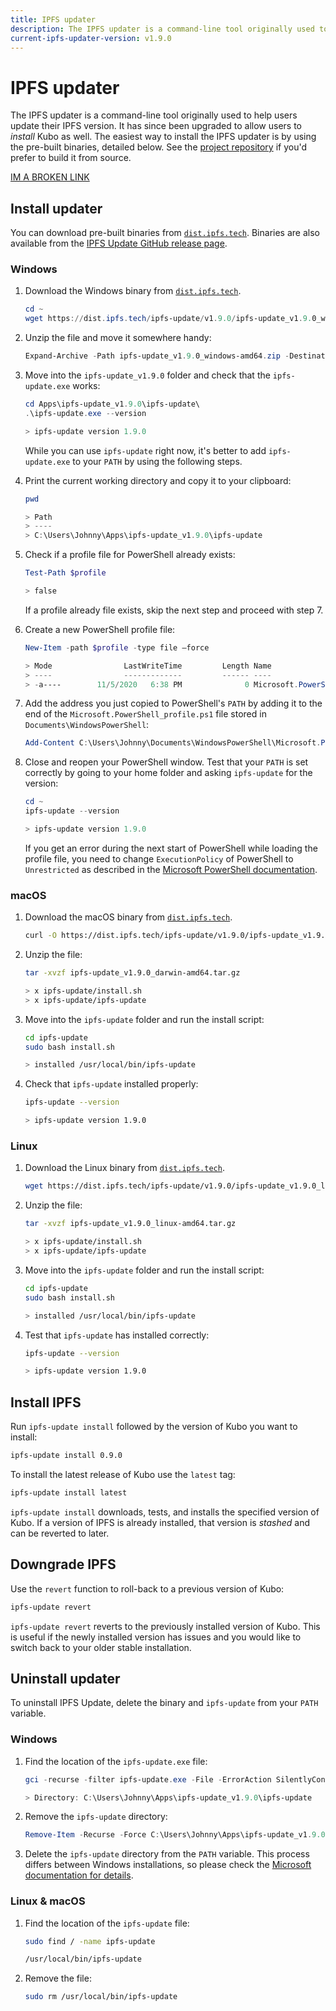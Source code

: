 ```yaml
---
title: IPFS updater
description: The IPFS updater is a command-line tool originally used to help users update their IPFS version. Learn how to install, upgrade, and downgrade Kubo using the IPFS updater.
current-ipfs-updater-version: v1.9.0
---
```


# IPFS updater

The IPFS updater is a command-line tool originally used to help users update their IPFS version. It has since been upgraded to allow users to _install_ Kubo as well. The easiest way to install the IPFS updater is by using the pre-built binaries, detailed below. See the [project repository](https://github.com/ipfs/ipfs-update#from-source) if you'd prefer to build it from source.

[IM A BROKEN LINK](https://givweuewbivbweiuvwbeiuv.com#nvruvwrveri) 

## Install updater

You can download pre-built binaries from [`dist.ipfs.tech`](https://dist.ipfs.tech/#ipfs-update). Binaries are also available from the [IPFS Update GitHub release page](https://github.com/ipfs/ipfs-update/releases).

### Windows

1. Download the Windows binary from [`dist.ipfs.tech`](https://dist.ipfs.tech/#ipfs-update).

   ```powershell
   cd ~
   wget https://dist.ipfs.tech/ipfs-update/v1.9.0/ipfs-update_v1.9.0_windows-amd64.zip -Outfile ipfs-update_v1.9.0_windows-amd64.zip
   ```

2. Unzip the file and move it somewhere handy:

   ```powershell
   Expand-Archive -Path ipfs-update_v1.9.0_windows-amd64.zip -DestinationPath ~\Apps\ipfs-update_v1.9.0
   ```

3. Move into the `ipfs-update_v1.9.0` folder and check that the `ipfs-update.exe` works:

   ```powershell
   cd Apps\ipfs-update_v1.9.0\ipfs-update\
   .\ipfs-update.exe --version

   > ipfs-update version 1.9.0
   ```

   While you can use `ipfs-update` right now, it's better to add `ipfs-update.exe` to your `PATH` by using the following steps.

4. Print the current working directory and copy it to your clipboard:

   ```powershell
   pwd

   > Path
   > ----
   > C:\Users\Johnny\Apps\ipfs-update_v1.9.0\ipfs-update
   ```

5. Check if a profile file for PowerShell already exists:

   ```powershell
   Test-Path $profile

   > false
   ```

   If a profile already file exists, skip the next step and proceed with step 7.

6. Create a new PowerShell profile file:

   ```powershell
   New-Item -path $profile -type file –force

   > Mode                LastWriteTime         Length Name
   > ----                -------------         ------ ----
   > -a----        11/5/2020   6:38 PM              0 Microsoft.PowerShell_profile.ps1
   ```

7. Add the address you just copied to PowerShell's `PATH` by adding it to the end of the `Microsoft.PowerShell_profile.ps1` file stored in `Documents\WindowsPowerShell`:

   ```powershell
   Add-Content C:\Users\Johnny\Documents\WindowsPowerShell\Microsoft.PowerShell_profile.ps1 "[System.Environment]::SetEnvironmentVariable('PATH',`$Env:PATH+';;C:\Users\Johnny\Apps\ipfs-update_v1.9.0\ipfs-update')"
   ```

8. Close and reopen your PowerShell window. Test that your `PATH` is set correctly by going to your home folder and asking `ipfs-update` for the version:

   ```powershell
   cd ~
   ipfs-update --version

   > ipfs-update version 1.9.0
   ```

   If you get an error during the next start of PowerShell while loading the profile file, you need to change `ExecutionPolicy` of PowerShell to `Unrestricted` as described in the [Microsoft PowerShell documentation](https://docs.microsoft.com/en-us/powershell/module/microsoft.powershell.security/set-executionpolicy?view=powershell-7).

### macOS

1. Download the macOS binary from [`dist.ipfs.tech`](https://dist.ipfs.tech/#ipfs-update).

   ```bash
   curl -O https://dist.ipfs.tech/ipfs-update/v1.9.0/ipfs-update_v1.9.0_darwin-amd64.tar.gz
   ```

2. Unzip the file:

   ```bash
   tar -xvzf ipfs-update_v1.9.0_darwin-amd64.tar.gz

   > x ipfs-update/install.sh
   > x ipfs-update/ipfs-update
   ```

3. Move into the `ipfs-update` folder and run the install script:

   ```bash
   cd ipfs-update
   sudo bash install.sh

   > installed /usr/local/bin/ipfs-update
   ```

4. Check that `ipfs-update` installed properly:

   ```bash
   ipfs-update --version

   > ipfs-update version 1.9.0
   ```

### Linux

1. Download the Linux binary from [`dist.ipfs.tech`](https://dist.ipfs.tech/#ipfs-update).

   ```bash
   wget https://dist.ipfs.tech/ipfs-update/v1.9.0/ipfs-update_v1.9.0_linux-amd64.tar.gz
   ```

2. Unzip the file:

   ```bash
   tar -xvzf ipfs-update_v1.9.0_linux-amd64.tar.gz

   > x ipfs-update/install.sh
   > x ipfs-update/ipfs-update
   ```

3. Move into the `ipfs-update` folder and run the install script:

   ```bash
   cd ipfs-update
   sudo bash install.sh

   > installed /usr/local/bin/ipfs-update
   ```

4. Test that `ipfs-update` has installed correctly:

   ```bash
   ipfs-update --version

   > ipfs-update version 1.9.0
   ```

## Install IPFS

Run `ipfs-update install` followed by the version of Kubo you want to install:

```bash
ipfs-update install 0.9.0
```

To install the latest release of Kubo use the `latest` tag:

```bash
ipfs-update install latest
```

`ipfs-update install` downloads, tests, and installs the specified version of Kubo. If a version of IPFS is already installed, that version is _stashed_ and can be reverted to later.

## Downgrade IPFS

Use the `revert` function to roll-back to a previous version of Kubo:

```bash
ipfs-update revert
```

`ipfs-update revert` reverts to the previously installed version of Kubo. This is useful if the newly installed version has issues and you would like to switch back to your older stable installation.

## Uninstall updater

To uninstall IPFS Update, delete the binary and `ipfs-update` from your `PATH` variable.

### Windows

1. Find the location of the `ipfs-update.exe` file:

   ```powershell
   gci -recurse -filter ipfs-update.exe -File -ErrorAction SilentlyContinue

   > Directory: C:\Users\Johnny\Apps\ipfs-update_v1.9.0\ipfs-update
   ```

2. Remove the `ipfs-update` directory:

   ```powershell
   Remove-Item -Recurse -Force C:\Users\Johnny\Apps\ipfs-update_v1.9.0
   ```

3. Delete the `ipfs-update` directory from the `PATH` variable. This process differs between Windows installations, so please check the [Microsoft documentation for details](https://docs.microsoft.com/en-us/cpp/build/setting-the-path-and-environment-variables-for-command-line-builds?view=msvc-160).

### Linux & macOS

1. Find the location of the `ipfs-update` file:

   ```bash
   sudo find / -name ipfs-update

   /usr/local/bin/ipfs-update
   ```

2. Remove the file:

   ```bash
   sudo rm /usr/local/bin/ipfs-update
   ```
